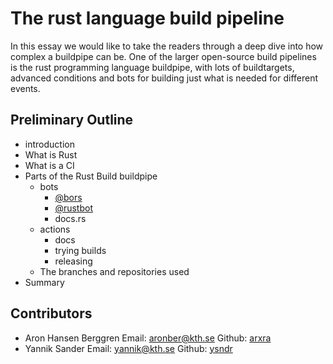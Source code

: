 # The rust language build pipeline

In this essay we would like to take the readers through a deep dive into how complex a buildpipe can be.
One of the larger open-source build pipelines is the rust programming language buildpipe,
with lots of buildtargets, advanced conditions and bots for building just what is needed for different events.

## Preliminary Outline
-  introduction
  - What is Rust
  - What is a CI
- Parts of the Rust Build buildpipe
  - bots
     - [\@bors](https://bors.rust-lang.org/)
     - [\@rustbot](https://github.com/rust-lang/triagebot)
     - docs.rs
   - actions
      - docs
      - trying builds
      - releasing
   - The branches and repositories used
- Summary

## Contributors

- Aron Hansen Berggren
  Email: [aronber@kth.se](mailto:aronber@kth.se)
  Github: [arxra](https://github.com/arxra)
- Yannik Sander
  Email: [yannik@kth.se](mailto:yannik@kth.se)
  Github: [ysndr](https://github.com/ysndr)
